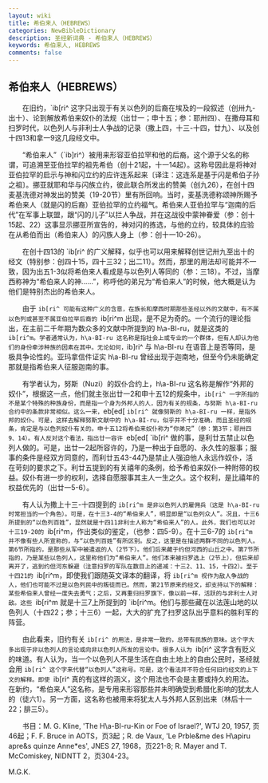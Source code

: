 ```yaml
---
layout: wiki
title: 希伯来人（HEBREWS）
categories: NewBibleDictionary
description: 圣经新词典 - 希伯来人（HEBREWS）
keywords: 希伯来人, HEBREWS
comments: false
---
```


## 希伯来人（HEBREWS）

　　在旧约，`ib[ri^ 这字只出现于有关以色列的后裔在埃及的一段叙述（创卅九-出十）、论到解放希伯来奴仆的法规（出廿一；申十五；参：耶卅四）、在撒母耳和扫罗时代，以色列人与非利士人争战的记录（撒上四，十三-十四，廿九）、以及创十四13和拿一9这几段经文中。

　　“希伯来人”（`ib]ri^）被用来形容亚伯拉罕和他的后裔。这个源于父名的称谓，可追溯至亚伯拉罕的祖先希伯（创十21起，十一14起）。这称号因此是将神对亚伯拉罕的启示与神和闪立约的应许连系起来〔译注：这连系是基于闪是希伯子孙之祖〕。挪亚就耶和华与闪族立约，彼此联合所发出的赞美（创九26），在创十四麦基洗德对神发出的赞美（19-20节）里有所回响。当时，麦基洗德称颂神所赐予希伯来人（就是闪的后裔）亚伯拉罕的立约福气。希伯来人亚伯拉罕与“迦南的后代”在军事上联盟，跟“闪的儿子”以拦人争战，并在这战役中蒙神眷爱（参：创十15起、22）这事显示挪亚所宣告的，神对闪的拣选，与他的立约，较具体的应验在从希伯而出（希伯来人）的闪族人身上（参：创十一10-26）。

　　在创十四13的 `ib[ri^ 的广义解释，似乎也可以用来解释创世记卅九至出十的经文（特别参：创四十15，四十三32；出二11）。然而，那里的用法却可能并不一致，因为出五1-3似将希伯来人看成是与以色列人等同的（参：三18）。不过，当摩西称神为“希伯来人的神……”，称呼他的弟兄为“希伯来人”的时候，他大概是认为他们是特别杰出的希伯来人。

　　由于 `ib[ri^ 可能有这种广义的含意，在族长和摩西时期那些圣经以外的文献中，有不属以色列或甚至不属亚伯拉罕后裔的 `ib[ri^m 出现，是不足为奇的。一个流行的理论指出，在主前二千年期为数众多的文献中所提到的 h\a-BI-ru，就是这类的 `ib[ri^m。学者通常认为，h\a-BI-ru 这名称是指社会上或专业的一个群体，但有人却认为他们的身份牵涉种族的因素在其中。无论如何，`ib]ri^ 与 h\a-BI-ru 在语音上是否等同，是极具争论性的。亚玛拿信件证实 h\a-BI-ru 曾经出现于迦南地，但至今仍未能确定那就是指希伯来人征服迦南的事。

　　有学者认为，努斯（Nuzi）的奴仆合约上，h\a-BI-ru 这名称是解作“外邦的奴仆”，根据这一点，他们就主张出廿一2和申十五12的规条中，`ib[ri^ 一字所指的不是某个特殊的种族身份，而是指一个身为外邦人的人，因为有关的规条，与努斯 h\a-BI-ru 合约中的条款非常相似。这么一来，`eb[ed[ `ib[ri^ 就像努斯的 h\a-BI-ru 一样，是指外邦的奴仆。可是，这样去解释努斯文献中的 h\a-BI-ru，似乎并不十分准确，而且圣经的规条，肯定是与以色列奴仆有关的。申十五12将希伯来奴仆称为“你弟兄”（参：第3节；耶卅四9、14）。有人反对这个看法，指出廿一容许 `eb[ed[ `ib[ri^ 做的事，是利廿五禁止以色列人做的。可是，出廿一2起所容许的，乃是一种出于自愿的、永久性的服事；服事的条件是经双方同意的，而利廿五43-44乃是禁止人强迫他人永远作奴仆，活在苛刻的要求之下。利廿五提到的有关禧年的条例，给予希伯来奴仆一种附带的权益。奴仆有进一步的权利，选择自愿服事其主人一生之久。这个权利，是比禧年的权益优先的（出廿一5-6）。

　　有人认为撒上十三-十四提到的 `ib[ri^m 是非以色列人的雇佣兵（这是 h\a-BI-ru 时常担当的一个角色）。可是，在十三3-4的“希伯来人”，明显即是“以色列众人”。况且，十三6所提到的“以色列百姓”，显然就是十四11非利士人称为“希伯来人”的人。此外，我们也可以对十三19-20的 `ib[ri^m，作出类似的鉴定，（也参：四5-9）。在十三6-7的 `ib[ri^m 并不像有些人所宣称的，与“以色列百姓”有所区别。反之，这里是在描述两群不同的以色列人。第6节所指的，是那些从军中被遣返的人（2节下）。他们后来藏于约但河西的山丘之中。第7节所指的，乃是某些以色列人，这里称他们为“希伯来人”。他们本来被扫罗选上（2节上），但后来却离开了，逃到约但河东躲避（注意扫罗的军队在数目上的递减：十三2、11、15，十四2）。至于十四21的 `ib[ri^m，即使我们跟随英文译本的翻译，将 `ib[ri^m 视作为敌人争战的人，他们也可能不过是以色列民中的叛徒而已。然而，第21节原来的经文，却支持以下的解释：某些希伯来人曾经一度失去勇气；之后，又再重归扫罗旗下，像以前一样，活跃的与非利士人对敌。这些 `ib[ri^m 就是十三7上所提到的 `ib[ri^m。他们与那些藏在以法莲山地的以色列人（十四22；参；十三6）一起，大大的扩充了扫罗这队出乎意料的胜利军的阵营。

　　由此看来，旧约有关 `ib[ri^ 的用法，是非常一致的，总带有民族的意味。这个字大多出现于非以色列人的言论或向非以色列人所发的言论中。很多人认为 `ib[ri^ 这字含有贬义的味道。有人认为，当一个以色列人不是生活在自由土地上的自由公民时，圣经就会用 `ib[ri^ 这个字来代替“以色列人”这称号。可是，这个看法并不符合任何旧约经文的上下文的解释。即使 `ib[ri^ 真的有这样的涵义，这个用法也不会是主要或持久的用法。在新约，“希伯来人”这名称，是专用来形容那些并未明确受到希腊化影响的犹太人的（徒六1）。另一方面，这名称也被用来将犹太人与外邦人区别出来（林后十一22；腓三5）。

　　书目：M. G. Kline, 'The H\a-BI-ru-Kin or Foe of Israel?', WTJ 20, 1957, 页46起；F. F. Bruce in AOTS，页3起；R. de Vaux, 'Le Prble&me des H\apiru apre&s quinze Anne*es', JNES 27, 1968，页221-8; R. Mayer and T. McComiskey, NIDNTT 2，页304-23。

M.G.K.








